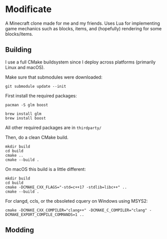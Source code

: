 # Modificate

A Minecraft clone made for me and my friends. Uses Lua for implementing game mechanics such as blocks, items, and (hopefully) rendering for some blocks/items.

## Building

I use a full CMake buildsystem since I deploy across platforms (primarily Linux and macOS).

Make sure that submodules were downloaded:
```
git submodule update --init
```

First install the required packages:

```
pacman -S glm boost
```

```
brew install glm
brew install boost
```

All other required packages are in `thirdparty/`

Then, do a clean CMake build.

```
mkdir build
cd build
cmake ..
cmake --build .
```

On macOS this build is a little different:
```
mkdir build
cd build
cmake -DCMAKE_CXX_FLAGS="-std=c++17 -stdlib=libc++" ..
cmake --build .
```

For clangd, ccls, or the obsoleted cquery on Windows using MSYS2:
```
cmake -DCMAKE_CXX_COMPILER="clang++" -DCMAKE_C_COMPILER="clang" -DCMAKE_EXPORT_COMPILE_COMMANDS=1 ..
```

## Modding
